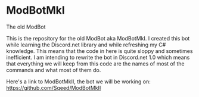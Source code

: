 # ModBotMkI
The old ModBot

This is the repository for the old ModBot aka ModBotMkI. I created this bot while learning the Discord.net library and while refreshing my C# knowledge. This means that the code in here is quite sloppy and sometimes inefficient. I am intending to rewrite the bot in Discord.net 1.0 which means that everything we will keep from this code are the names of most of the commands and what most of them do.

Here's a link to ModBotMkII, the bot we will be working on:
https://github.com/Sqeed/ModBotMkII
